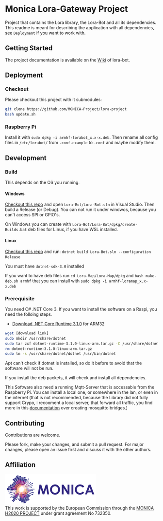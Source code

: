 # Monica Lora-Gateway Project
<!-- Short description of the project. -->

Project that contains the Lora library, the Lora-Bot and all its dependencies. This readme is meant for describing the application with all dependencies, see `Deployment` if you want to work with.

<!-- A teaser figure may be added here. It is best to keep the figure small (<500KB) and in the same repo -->

## Getting Started
<!-- Instruction to make the project up and running. -->

The project documentation is available on the [Wiki](https://github.com/MONICA-Project/lora-bot/wiki) of lora-bot.

## Deployment
<!-- Deployment/Installation instructions. If this is software library, change this section to "Usage" and give usage examples -->

### Checkout

Please checkout this project with it submodules:
```bash
git clone https://github.com/MONICA-Project/lora-project
bash update.sh 
```

### Raspberry Pi

Install it with `sudo dpkg -i armhf-lorabot_x.x-x.deb`. Then rename all config files in `/etc/lorabot/` from `.conf.example` to `.conf` and maybe modify them.

## Development
<!-- Developer instructions. -->

### Build

This depends on the OS you running.

#### Windows

[Checkout this repo](#Checkout) and open `Lora-Bot/Lora-Bot.sln` in Visual Studio. Then build a Release (or Debug). You can not run it under windwos, because you can't access SPI or GPIO's.

On Windows you can create with `Lora-Bot/Lora-Bot/dpkg/create-Builds.bat` deb files for Linux, if you have WSL installed.

#### Linux

[Checkout this repo](#Checkout) and run: `dotnet build Lora-Bot.sln --configuration Release`

You must have `dotnet-sdk-3.0` installed

If you want to have deb files run `cd Lora-Map/Lora-Map/dpkg` and `bash make-deb.sh armhf` that you can install with `sudo dpkg -i armhf-loramap_x.x-x.deb`

### Prerequisite

You need C# .NET Core 3. If you want to install the software on a Raspi, you need the folloing steps.
* [Download .NET Core Runtime 3.1.0](https://dotnet.microsoft.com/download/dotnet-core/3.1) for ARM32
```bash
wget [download link]
sudo mkdir /usr/share/dotnet
sudo tar zxf dotnet-runtime-3.1.0-linux-arm.tar.gz -C /usr/share/dotnet
rm dotnet-runtime-3.1.0-linux-arm.tar.gz
sudo ln -s /usr/share/dotnet/dotnet /usr/bin/dotnet 
```

Apt can't check if dotnet is installed, so do it before to avoid that the software will not be run.

If you install the deb packets, it will check and install all dependencies.

This Software also need a running Mqtt-Server that is accessable from the Raspberry Pi. You can install a local one, or somewhere in the lan, or even in the internet (that is not recommended, because the Library did not fully support Crypo, i recooment a local server, that forward all traffic, you find more in this [documentation](https://mosquitto.org/man/mosquitto-conf-5.html) over creating mosquitto bridges.)

## Contributing
Contributions are welcome. 

Please fork, make your changes, and submit a pull request. For major changes, please open an issue first and discuss it with the other authors.

## Affiliation
![MONICA](https://github.com/MONICA-Project/template/raw/master/monica.png)  
This work is supported by the European Commission through the [MONICA H2020 PROJECT](https://www.monica-project.eu) under grant agreement No 732350.

